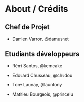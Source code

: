 # About / Crédits

## Chef de Projet

  - Damien Varron, @damusnet
  
## Etudiants développeurs

  - Rémi Santos, @kemcake

  - Edouard Chusseau, @chudou
 
  - Tony Launay, @launtony

  - Mathieu Bourgeois, @princelu
